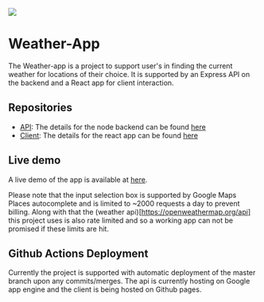 ![](https://media.giphy.com/media/za5xikuRr0OzK/giphy.gif)

# Weather-App

The Weather-app is a project to support user's in finding the current weather for locations of their choice. It is supported by an Express API on the backend and a React app for client interaction.

## Repositories

- [API](./api/): The details for the node backend can be found [here](./api/README.md)
- [Client](./client/): The details for the react app can be found [here](./client/README.md)

## Live demo

A live demo of the app is available at [here](https://tdetweiler.github.io/weather-app).

Please note that the input selection box is supported by Google Maps Places autocomplete and is limited to ~2000 requests a day to prevent billing. Along with that the (weather api)[https://openweathermap.org/api] this project uses is also rate limited and so a working app can not be promised if these limits are hit.

## Github Actions Deployment

Currently the project is supported with automatic deployment of the master branch upon any commits/merges. The api is currently hosting on Google app engine and the client is being hosted on Github pages.
